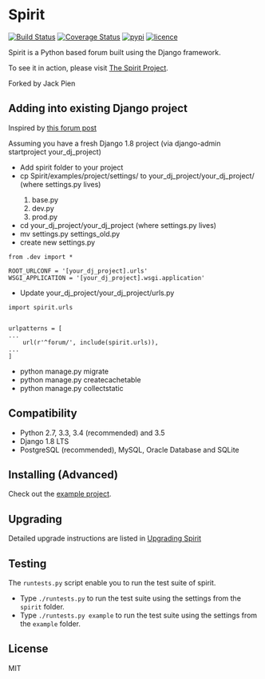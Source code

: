 # Spirit

[![Build Status](https://img.shields.io/travis/nitely/Spirit.svg?style=flat-square)](https://travis-ci.org/nitely/Spirit)
[![Coverage Status](https://img.shields.io/coveralls/nitely/Spirit.svg?style=flat-square)](https://coveralls.io/r/nitely/Spirit)
[![pypi](https://img.shields.io/pypi/v/django-spirit.svg?style=flat-square)](https://pypi.python.org/pypi/django-spirit)
[![licence](https://img.shields.io/pypi/l/django-spirit.svg?style=flat-square)](https://raw.githubusercontent.com/nitely/Spirit/master/LICENSE)

Spirit is a Python based forum built using the Django framework.

To see it in action, please visit [The Spirit Project](http://spirit-project.com/).

Forked by Jack Pien

## Adding into existing Django project

Inspired by [this forum post](http://community.spirit-project.com/topic/318/tutorial-for-not-advanced-django-users/)

Assuming you have a fresh Django 1.8 project (via django-admin startproject your_dj_project)
* Add spirit folder to your project
* cp Spirit/examples/project/settings/<files> to your_dj_project/your_dj_project/ (where settings.py lives)
   1. base.py
   1. dev.py
   1. prod.py
* cd your_dj_project/your_dj_project (where settings.py lives)
* mv settings.py settings_old.py
* create new settings.py

```
from .dev import *

ROOT_URLCONF = '[your_dj_project].urls'
WSGI_APPLICATION = '[your_dj_project].wsgi.application'
```

* Update your_dj_project/your_dj_project/urls.py

```
import spirit.urls


urlpatterns = [
...
    url(r'^forum/', include(spirit.urls)),
...
]
```

* python manage.py migrate
* python manage.py createcachetable
* python manage.py collectstatic

## Compatibility

* Python 2.7, 3.3, 3.4 (recommended) and 3.5
* Django 1.8 LTS
* PostgreSQL (recommended), MySQL, Oracle Database and SQLite

## Installing (Advanced)

Check out the [example project](https://github.com/nitely/Spirit/tree/master/example).

## Upgrading

Detailed upgrade instructions are listed in [Upgrading Spirit](https://github.com/nitely/Spirit/wiki/Upgrading)

## Testing

The `runtests.py` script enable you to run the test suite of spirit.

- Type `./runtests.py` to run the test suite using the settings from the `spirit` folder.
- Type `./runtests.py example` to run the test suite using the settings from the `example` folder.

## License

MIT
